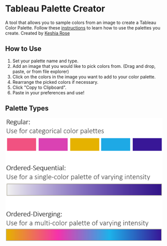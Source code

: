 # Tableau Palette Creator

A tool that allows you to sample colors from an image to create a Tableau Color Palette. Follow these [instructions](https://help.tableau.com/current/pro/desktop/en-us/formatting_create_custom_colors.htm) to learn how to use the palettes you create. Created by [Keshia Rose](https://twitter.com/KroseKeshia)

## How to Use

1. Set your palette name and type.
1. Add an image that you would like to pick colors from. (Drag and drop, paste, or from file explorer)
1. Click on the colors in the image you want to add to your color palette.
1. Rearrange the picked colors if necessary.
1. Click "Copy to Clipboard".
1. Paste in your preferences and use!

## Palette Types

![](/palette_types.png)
